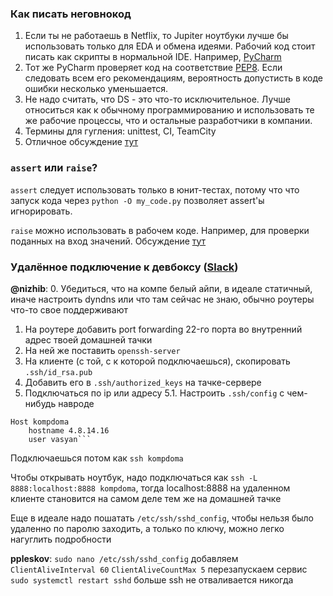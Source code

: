 ### Как писать неговнокод
1. Если ты не работаешь в Netflix, то Jupiter ноутбуки лучше бы использовать только для EDA и обмена идеями. Рабочий код стоит писать как скрипты в нормальной IDE. Например, [PyCharm](https://www.jetbrains.com/pycharm/download/) 
2. Тот же PyCharm проверяет код на соответствие [PEP8](https://www.python.org/dev/peps/pep-0008/). Если следовать всем его рекомендациям, вероятность допустисть в коде ошибки несколько уменьшается.
3. Не надо считать, что DS - это что-то исключительное. Лучше относиться как к обычному программированию и использовать те же рабочие процессы, что и остальные разработчики в компании.
4. Термины для гугления: unittest, CI, TeamCity
5. Отличное обсуждение [тут](https://opendatascience.slack.com/archives/C044B7CSQ/p1537785220000100)

### `assert` или `raise`?
`assert` следует использовать только в юнит-тестах, потому что что запуск кода через `python -O my_code.py` позволяет assert'ы игнорировать.

`raise` можно использовать в рабочем коде. Например, для проверки поданных на вход значений.
Обсуждение [тут](https://opendatascience.slack.com/archives/C044B7CSQ/p1537885443000100)

### Удалённое подключение к девбоксу ([Slack](https://opendatascience.slack.com/archives/C1XP769LY/p1537560766000100))
**@nizhib**:
0. Убедиться, что на компе белый айпи, в идеале статичный, иначе настроить dyndns или что там сейчас не знаю, обычно роутеры что-то свое поддерживают
1. На роутере добавить port forwarding 22-го порта во внутренний адрес твоей домашней тачки
2. На ней же поставить `openssh-server`
3. На клиенте (с той, с к которой подключаешься), скопировать `.ssh/id_rsa.pub`
4. Добавить его в `.ssh/authorized_keys` на тачке-сервере
5. Подключаться по ip или адресу
     5.1. Настроить `.ssh/config` с чем-нибудь навроде
```
Host kompdoma
    hostname 4.8.14.16
    user vasyan```
```
Подключаешься потом как `ssh kompdoma`

Чтобы открывать ноутбук, надо подключаться как `ssh -L 8888:localhost:8888 kompdoma`, тогда localhost:8888 на удаленном клиенте становится на самом деле тем же на домашней тачке

Еще в идеале надо пошатать `/etc/ssh/sshd_config`, чтобы нельзя было удаленно по паролю заходить, а только по ключу, можно легко нагуглить подробности

**ppleskov**:
`sudo nano /etc/ssh/sshd_config`
добавляем
`ClientAliveInterval 60`
`ClientAliveCountMax 5`
перезапускаем сервис
`sudo systemctl restart sshd`
больше ssh не отваливается никогда